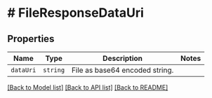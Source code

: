 # # FileResponseDataUri



## Properties

Name | Type | Description | Notes
------------ | ------------- | ------------- | -------------
| `dataUri` | ```string``` |  File as base64 encoded string.  |  |

[[Back to Model list]](../../README.md#models) [[Back to API list]](../../README.md#endpoints) [[Back to README]](../../README.md)
